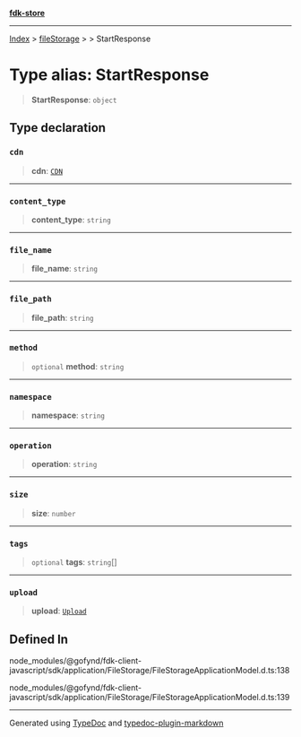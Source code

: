 [**fdk-store**](../../../README.md)
***

[Index](../../../API.md) > [fileStorage](../../README.md) > [<internal>](../README.md) > StartResponse

# Type alias: StartResponse

> **StartResponse**: `object`

## Type declaration

### `cdn`

> **cdn**: [`CDN`](type-alias.CDN.md)

***

### `content_type`

> **content\_type**: `string`

***

### `file_name`

> **file\_name**: `string`

***

### `file_path`

> **file\_path**: `string`

***

### `method`

> `optional` **method**: `string`

***

### `namespace`

> **namespace**: `string`

***

### `operation`

> **operation**: `string`

***

### `size`

> **size**: `number`

***

### `tags`

> `optional` **tags**: `string`[]

***

### `upload`

> **upload**: [`Upload`](type-alias.Upload.md)

## Defined In

node\_modules/@gofynd/fdk-client-javascript/sdk/application/FileStorage/FileStorageApplicationModel.d.ts:138

node\_modules/@gofynd/fdk-client-javascript/sdk/application/FileStorage/FileStorageApplicationModel.d.ts:139

***
Generated using [TypeDoc](https://typedoc.org/) and [typedoc-plugin-markdown](https://www.npmjs.com/package/typedoc-plugin-markdown)
